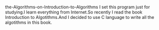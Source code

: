 the-Algorithms-on-Introduction-to-Algorithms
I set this program just for studying.I learn everything from Internet.So recently I read the book Introduction to Algotithms.And I decided to use C language to write all the algotithms in this
book.
